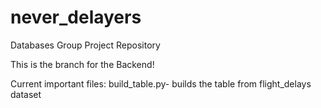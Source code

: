 # never_delayers 
Databases Group Project Repository

This is the branch for the Backend!

Current important files:
build_table.py- builds the table from flight_delays dataset
